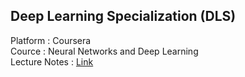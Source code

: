 ## Deep Learning Specialization (DLS)
Platform : Coursera  
Cource : Neural Networks and Deep Learning  
Lecture Notes : [Link](https://community.deeplearning.ai/t/dls-course-1-lecture-notes/11862)